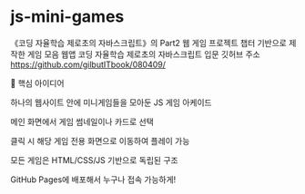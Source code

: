 # js-mini-games

《코딩 자율학습 제로초의 자바스크립트》의 Part2 웹 게임 프로젝트 챕터 기반으로 제작한 게임 모음 웹앱
코딩 자율학습 제로초의 자바스크립트 입문 깃허브 주소 https://github.com/gilbutITbook/080409/

🌟 핵심 아이디어

하나의 웹사이트 안에 미니게임들을 모아둔 JS 게임 아케이드

메인 화면에서 게임 썸네일이나 카드로 선택

클릭 시 해당 게임 전용 화면으로 이동하여 플레이 가능

모든 게임은 HTML/CSS/JS 기반으로 독립된 구조

GitHub Pages에 배포해서 누구나 접속 가능하게! 
